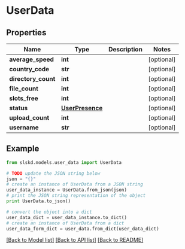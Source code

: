 # UserData


## Properties
Name | Type | Description | Notes
------------ | ------------- | ------------- | -------------
**average_speed** | **int** |  | [optional]
**country_code** | **str** |  | [optional]
**directory_count** | **int** |  | [optional]
**file_count** | **int** |  | [optional]
**slots_free** | **int** |  | [optional]
**status** | [**UserPresence**](UserPresence.md) |  | [optional]
**upload_count** | **int** |  | [optional]
**username** | **str** |  | [optional]

## Example

```python
from slskd.models.user_data import UserData

# TODO update the JSON string below
json = "{}"
# create an instance of UserData from a JSON string
user_data_instance = UserData.from_json(json)
# print the JSON string representation of the object
print UserData.to_json()

# convert the object into a dict
user_data_dict = user_data_instance.to_dict()
# create an instance of UserData from a dict
user_data_form_dict = user_data.from_dict(user_data_dict)
```
[[Back to Model list]](../README.md#documentation-for-models) [[Back to API list]](../README.md#documentation-for-api-endpoints) [[Back to README]](../README.md)
